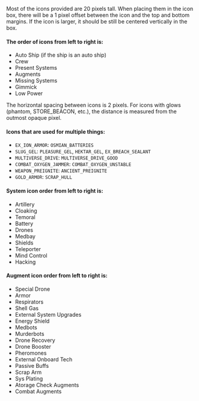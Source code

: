 Most of the icons provided are 20 pixels tall. When placing them in the icon box, there will be a 1 pixel offset between the icon and the top and bottom margins. If the icon is larger, it should be still be centered vertically in the box.

#### The order of icons from left to right is:
- Auto Ship (if the ship is an auto ship)
- Crew
- Present Systems
- Augments
- Missing Systems
- Gimmick
- Low Power

The horizontal spacing between icons is 2 pixels. For icons with glows (phantom, STORE_BEACON, etc.), the distance is measured from the outmost opaque pixel.

#### Icons that are used for multiple things:
- `EX_ION_ARMOR`: `OSMIAN_BATTERIES`
- `SLUG_GEL`: `PLEASURE_GEL`, `HEKTAR_GEL`, `EX_BREACH_SEALANT`
- `MULTIVERSE_DRIVE`: `MULTIVERSE_DRIVE_GOOD`
- `COMBAT_OXYGEN_JAMMER`: `COMBAT_OXYGEN_UNSTABLE`
- `WEAPON_PREIGNITE`: `ANCIENT_PREIGNITE`
- `GOLD_ARMOR`: `SCRAP_HULL`

#### System icon order from left to right is:
- Artillery
- Cloaking
- Temoral
- Battery
- Drones
- Medbay
- Shields
- Teleporter
- Mind Control
- Hacking

#### Augment icon order from left to right is:
- Special Drone
- Armor
- Respirators
- Shell Gas
- External System Upgrades
- Energy Shield
- Medbots
- Murderbots
- Drone Recovery
- Drone Booster
- Pheromones
- External Onboard Tech
- Passive Buffs
- Scrap Arm
- Sys Plating
- Atorage Check Augments
- Combat Augments
